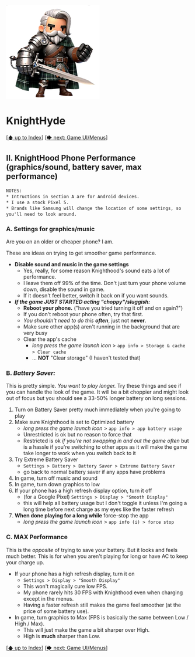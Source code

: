 ![image of a cartoon knight](./images/knighthyde1.256sharp.webp) 
# KnightHyde 

[[🡅 up to Index](./0-Pages.md)] [[🡆 next: Game UI/Menus](./2-UI.md)]

## II. KnightHood Phone Performance (graphics/sound, battery saver, max performance)

    NOTES:
    * Intructions in section A are for Android devices. 
    * I use a stock Pixel 5.
    * Brands like Samsung will change the location of some settings, so you'll need to look around. 


### A. Settings for graphics/music

Are you on an older or cheaper phone? I am. 

These are ideas on trying to get smoother game performance.

* **Disable sound and music in the game settings**
    * Yes, really, for some reason Knighthood's sound eats a lot of performance. 
    * I leave them off 99% of the time. Don't just turn your phone volume down, disable the sound in game. 
    * If it doesn't feel better, switch it back on if you want sounds. 
* ***If the game JUST STARTED acting "choppy"/sluggish:***
    * **Reboot your phone.** ("have you tried turning it off and on again?")
    * If you don't reboot your phone often, try that first. 
    * *You shouldn't need to do this* ***often***, just not **never**.
    * Make sure other app(s) aren't running in the background that are very busy
    * Clear the app's cache 
        * *long press the game launch icon* > `app info > Storage & cache > Clear cache`
        * ... **NOT** "Clear storage" (I haven't tested that)

### B. ***Battery Saver:***

This is pretty simple. *You want to play longer.* Try these things and see if you can handle the look of the game. It will be a bit choppier and might look out of focus but you should see a 33-50% longer battery on long sessions. 

1. Turn on Battery Saver pretty much immediately when you're going to play
2. Make sure Knighthood is set to Optimized battery 
    * *long press the game launch icon* > `app info > app battery usage`
    * Unrestricted is ok but no reason to force that
    * Restricted is ok *if you're not swapping in and out the game often* but is a hassle if you're switching to other apps as it will make the game take longer to work when you switch back to it
3. Try Extreme Battery Saver 
    * `Settings > Battery > Battery Saver > Extreme Battery Saver`
    * go back to normal battery saver if any apps have problems
4. In game, turn off music and sound
5. In game, turn down graphics to low
6. If your phone has a high refresh display option, turn it off 
    * (for a Google Pixel) `Settings > Display > "Smooth Display"`
    * this will help all battery usage but I don't toggle it unless I'm going a long time before next charge as my eyes like the faster refresh
7. **When done playing for a long while** force-stop the app 
    * *long press the game launch icon* > `app info (i) > force stop`

### C. MAX Performance

This is the *opposite* of trying to save your battery. But it looks and feels much better. This is for when you aren't playing for long or have AC to keep your charge up. 

* If your phone has a high refresh display, turn it on 
    * `Settings > Display > "Smooth Display"`
    * This won't magically cure low FPS. 
    * My phone rarely hits 30 FPS with Knighthood even when charging except in the menus. 
    * Having a faster refresh still makes the game feel smoother (at the price of some battery use). 
* In game, turn graphics to Max (FPS is basically the same between Low / High / Max). 
    * This will just make the game a bit sharper over High. 
    * High is **much** sharper than Low. 

[[🡅 up to Index](./0-Pages.md)] [[🡆 next: Game UI/Menus](./2-UI.md)]
